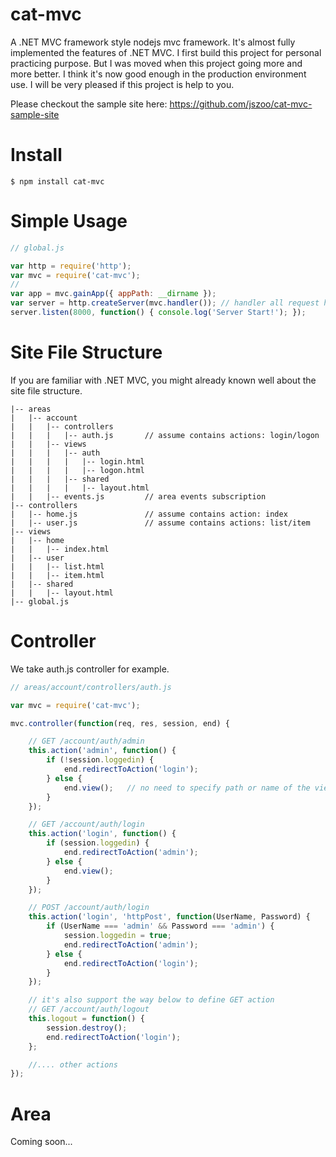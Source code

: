cat-mvc
=======

A .NET MVC framework style nodejs mvc framework. It's almost fully implemented the features of .NET MVC. I first build this project for personal practicing purpose. But I was moved when this project going more and more better. I think it's now good enough in the production environment use. I will be very pleased if this project is help to you.

Please checkout the sample site here:
https://github.com/jszoo/cat-mvc-sample-site

Install
========

```shell
$ npm install cat-mvc
```

Simple Usage
============

```javascript
// global.js

var http = require('http');
var mvc = require('cat-mvc');
//
var app = mvc.gainApp({ appPath: __dirname });
var server = http.createServer(mvc.handler()); // handler all request here
server.listen(8000, function() { console.log('Server Start!'); });
```

Site File Structure
==============

If you are familiar with .NET MVC, you might already known well about the site file structure.

```
|-- areas
|   |-- account
|   |   |-- controllers
|   |   |   |-- auth.js       // assume contains actions: login/logon
|   |   |-- views
|   |   |   |-- auth
|   |   |   |   |-- login.html
|   |   |   |   |-- logon.html
|   |   |   |-- shared
|   |   |   |   |-- layout.html
|   |   |-- events.js         // area events subscription
|-- controllers
|   |-- home.js               // assume contains action: index
|   |-- user.js               // assume contains actions: list/item
|-- views
|   |-- home
|   |   |-- index.html
|   |-- user
|   |   |-- list.html
|   |   |-- item.html
|   |-- shared
|   |   |-- layout.html
|-- global.js
```

Controller
==========

We take auth.js controller for example.

```javascript
// areas/account/controllers/auth.js

var mvc = require('cat-mvc');

mvc.controller(function(req, res, session, end) {

    // GET /account/auth/admin
    this.action('admin', function() {
        if (!session.loggedin) {
            end.redirectToAction('login');
        } else {
            end.view();   // no need to specify path or name of the view file when the view name is same to action name
        }
    });

    // GET /account/auth/login
    this.action('login', function() {
        if (session.loggedin) {
            end.redirectToAction('admin');
        } else {
            end.view();
        }
    });

    // POST /account/auth/login
    this.action('login', 'httpPost', function(UserName, Password) {
        if (UserName === 'admin' && Password === 'admin') {
            session.loggedin = true;
            end.redirectToAction('admin');
        } else {
            end.redirectToAction('login');
        }
    });

    // it's also support the way below to define GET action
    // GET /account/auth/logout
    this.logout = function() {
        session.destroy();
        end.redirectToAction('login');
    };

    //.... other actions
});
```

Area
====

Coming soon...


